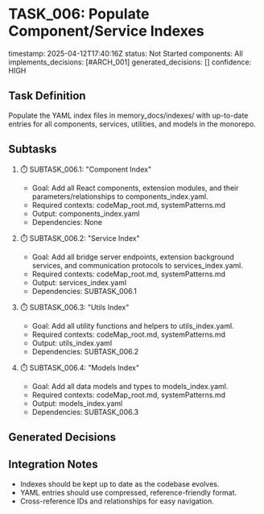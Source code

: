 # TASK_006: Populate Component/Service Indexes
timestamp: 2025-04-12T17:40:16Z
status: Not Started
components: All
implements_decisions: [#ARCH_001]
generated_decisions: []
confidence: HIGH

## Task Definition
Populate the YAML index files in memory_docs/indexes/ with up-to-date entries for all components, services, utilities, and models in the monorepo.

## Subtasks
1. ⏱️ SUBTASK_006.1: "Component Index"
   - Goal: Add all React components, extension modules, and their parameters/relationships to components_index.yaml.
   - Required contexts: codeMap_root.md, systemPatterns.md
   - Output: components_index.yaml
   - Dependencies: None

2. ⏱️ SUBTASK_006.2: "Service Index"
   - Goal: Add all bridge server endpoints, extension background services, and communication protocols to services_index.yaml.
   - Required contexts: codeMap_root.md, systemPatterns.md
   - Output: services_index.yaml
   - Dependencies: SUBTASK_006.1

3. ⏱️ SUBTASK_006.3: "Utils Index"
   - Goal: Add all utility functions and helpers to utils_index.yaml.
   - Required contexts: codeMap_root.md, systemPatterns.md
   - Output: utils_index.yaml
   - Dependencies: SUBTASK_006.2

4. ⏱️ SUBTASK_006.4: "Models Index"
   - Goal: Add all data models and types to models_index.yaml.
   - Required contexts: codeMap_root.md, systemPatterns.md
   - Output: models_index.yaml
   - Dependencies: SUBTASK_006.3

## Generated Decisions
<!-- List any new decisions that arise during implementation -->

## Integration Notes
- Indexes should be kept up to date as the codebase evolves.
- YAML entries should use compressed, reference-friendly format.
- Cross-reference IDs and relationships for easy navigation.
